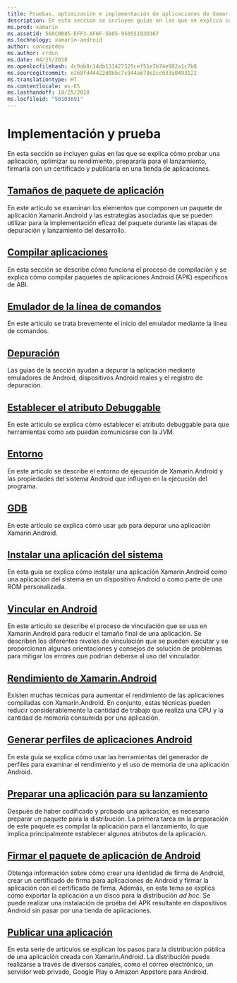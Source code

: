 ```yaml
---
title: Pruebas, optimización e implementación de aplicaciones de Xamarin.Android
description: En esta sección se incluyen guías en las que se explica cómo probar una aplicación, optimizar su rendimiento, prepararla para el lanzamiento, firmarla con un certificado y publicarla en una tienda de aplicaciones.
ms.prod: xamarin
ms.assetid: 568C0B85-EFF3-AF6F-5605-95055193D367
ms.technology: xamarin-android
author: conceptdev
ms.author: crdun
ms.date: 04/25/2018
ms.openlocfilehash: 4c9ab8c14db131427329cef51e7b74e982a1c7b8
ms.sourcegitcommit: e268fd44422d0bbc7c944a678e2cc633a0493122
ms.translationtype: HT
ms.contentlocale: es-ES
ms.lasthandoff: 10/25/2018
ms.locfileid: "50103691"
---
```

# <a name="deployment-and-testing"></a>Implementación y prueba

En esta sección se incluyen guías en las que se explica cómo probar una aplicación, optimizar su rendimiento, prepararla para el lanzamiento, firmarla con un certificado y publicarla en una tienda de aplicaciones.


##  <a name="application-package-sizesapp-package-sizemd"></a>[Tamaños de paquete de aplicación](app-package-size.md)

En este artículo se examinan los elementos que componen un paquete de aplicación Xamarin.Android y las estrategias asociadas que se pueden utilizar para la implementación eficaz del paquete durante las etapas de depuración y lanzamiento del desarrollo.

##  <a name="building-appsbuilding-appsindexmd"></a>[Compilar aplicaciones](building-apps/index.md)

En esta sección se describe cómo funciona el proceso de compilación y se explica cómo compilar paquetes de aplicaciones Android (APK) específicos de ABI.

##  <a name="command-line-emulatorcommand-line-emulatormd"></a>[Emulador de la línea de comandos](command-line-emulator.md)

En este artículo se trata brevemente el inicio del emulador mediante la línea de comandos.

## <a name="debuggingandroiddeploy-testdebuggingindexmd"></a>[Depuración](~/android/deploy-test/debugging/index.md)

Las guías de la sección ayudan a depurar la aplicación mediante emuladores de Android, dispositivos Android reales y el registro de depuración.

##  <a name="setting-the-debuggable-attributeandroiddeploy-testdebuggable-attributemd"></a>[Establecer el atributo Debuggable](~/android/deploy-test/debuggable-attribute.md)

En este artículo se explica cómo establecer el atributo debuggable para que herramientas como `adb` puedan comunicarse con la JVM.

##  <a name="environmentenvironmentmd"></a>[Entorno](environment.md)

En este artículo se describe el entorno de ejecución de Xamarin.Android y las propiedades del sistema Android que influyen en la ejecución del programa.

##  <a name="gdbgdbmd"></a>[GDB](gdb.md)

En este artículo se explica cómo usar `gdb` para depurar una aplicación Xamarin.Android.

##  <a name="installing-a-system-appinstall-system-appmd"></a>[Instalar una aplicación del sistema](install-system-app.md)

En esta guía se explica cómo instalar una aplicación Xamarin.Android como una aplicación del sistema en un dispositivo Android o como parte de una ROM personalizada.

##  <a name="linking-on-androidlinkermd"></a>[Vincular en Android](linker.md)

En este artículo se describe el proceso de vinculación que se usa en Xamarin.Android para reducir el tamaño final de una aplicación. Se describen los diferentes niveles de vinculación que se pueden ejecutar y se proporcionan algunas orientaciones y consejos de solución de problemas para mitigar los errores que podrían deberse al uso del vinculador.

## <a name="xamarinandroid-performanceandroiddeploy-testperformancemd"></a>[Rendimiento de Xamarin.Android](~/android/deploy-test/performance.md)

Existen muchas técnicas para aumentar el rendimiento de las aplicaciones compiladas con Xamarin.Android. En conjunto, estas técnicas pueden reducir considerablemente la cantidad de trabajo que realiza una CPU y la cantidad de memoria consumida por una aplicación.

## <a name="profiling-android-appsandroiddeploy-testprofilingmd"></a>[Generar perfiles de aplicaciones Android](~/android/deploy-test/profiling.md)

En esta guía se explica cómo usar las herramientas del generador de perfiles para examinar el rendimiento y el uso de memoria de una aplicación Android.


## <a name="preparing-an-application-for-releaseandroiddeploy-testrelease-prepindexmd"></a>[Preparar una aplicación para su lanzamiento](~/android/deploy-test/release-prep/index.md)

Después de haber codificado y probado una aplicación, es necesario preparar un paquete para la distribución. La primera tarea en la preparación de este paquete es compilar la aplicación para el lanzamiento, lo que implica principalmente establecer algunos atributos de la aplicación.

## <a name="signing-the-android-application-packageandroiddeploy-testsigningindexmd"></a>[Firmar el paquete de aplicación de Android](~/android/deploy-test/signing/index.md)

Obtenga información sobre cómo crear una identidad de firma de Android, crear un certificado de firma para aplicaciones de Android y firmar la aplicación con el certificado de firma. Además, en este tema se explica cómo exportar la aplicación a un disco para la distribución *ad hoc*. Se puede realizar una instalación de prueba del APK resultante en dispositivos Android sin pasar por una tienda de aplicaciones.

## <a name="publishing-an-applicationandroiddeploy-testpublishingindexmd"></a>[Publicar una aplicación](~/android/deploy-test/publishing/index.md)

En esta serie de artículos se explican los pasos para la distribución pública de una aplicación creada con Xamarin.Android. La distribución puede realizarse a través de diversos canales, como el correo electrónico, un servidor web privado, Google Play o Amazon Appstore para Android.

